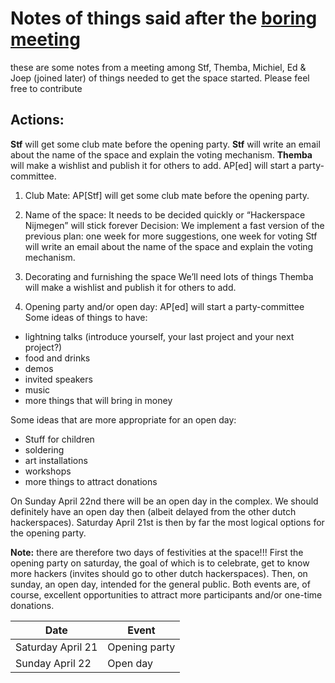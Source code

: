 # Notes of things said after the [boring meeting](/minutes/2018-1.md)
these are some notes from a meeting among Stf, Themba, Michiel, Ed & Joep (joined later) of things needed to get the space started. Please feel free to contribute

## Actions:
**Stf** will get some club mate before the opening party.
**Stf** will write an email about the name of the space and explain the voting mechanism.
**Themba** will make a wishlist and publish it for others to add.
AP[ed] will start a party-committee.

1. Club Mate:
AP[Stf] will get some club mate before the opening party.

2. Name of the space:
It needs to be decided quickly or “Hackerspace Nijmegen” will stick forever
Decision: We implement a fast version of the previous plan: one week for more suggestions, one week for voting
Stf will write an email about the name of the space and explain the voting mechanism.

3. Decorating and furnishing the space
We’ll need lots of things
Themba will make a wishlist and publish it for others to add.

4. Opening party and/or open day:
AP[ed] will start a party-committee
Some ideas of things to have: 
* lightning talks (introduce yourself, your last project and your next project?)
* food and drinks
* demos
* invited speakers
* music
* more things that will bring in money

Some ideas that are more appropriate for an open day:
* Stuff for children
* soldering
* art installations
* workshops
* more things to attract donations

On Sunday April 22nd there will be an open day in the complex. We should definitely have an open day then (albeit delayed from the other dutch hackerspaces).
Saturday April 21st is then by far the most logical options for the opening party.

**Note:** there are therefore two days of festivities at the space!!! First the opening party on saturday, the goal of which is to celebrate, get to know more hackers (invites should go to other dutch hackerspaces). Then, on sunday, an open day, intended for the general public. Both events are, of course, excellent opportunities to attract more participants and/or one-time donations. 

| Date              | Event         |
|-------------------|---------------|
| Saturday April 21 | Opening party |
| Sunday April 22   | Open day      |